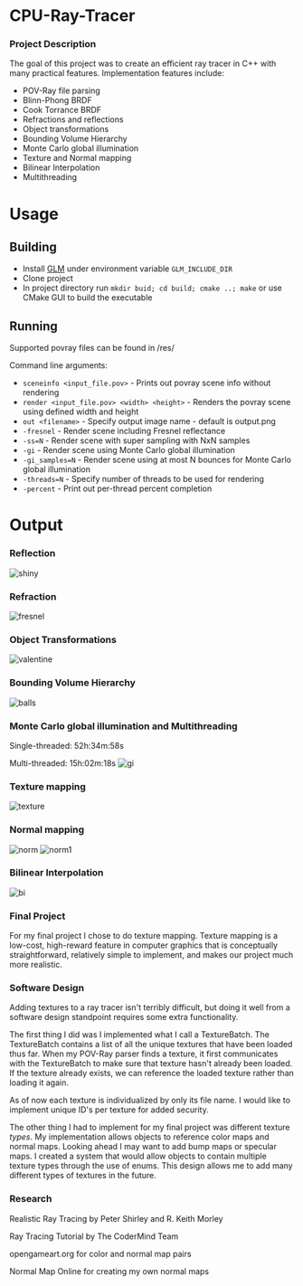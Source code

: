 # CPU-Ray-Tracer

### Project Description
The goal of this project was to create an efficient ray tracer in C++ with many practical features. Implementation features include:
* POV-Ray file parsing
* Blinn-Phong BRDF
* Cook Torrance BRDF
* Refractions and reflections
* Object transformations
* Bounding Volume Hierarchy
* Monte Carlo global illumination
* Texture and Normal mapping
* Bilinear Interpolation
* Multithreading

# Usage
## Building
* Install [GLM](https://glm.g-truc.net/) under environment variable `GLM_INCLUDE_DIR`
* Clone project
* In project directory run `mkdir buid; cd build; cmake ..; make` or use CMake GUI to build the executable

## Running
Supported povray files can be found in /res/

Command line arguments: 
* `sceneinfo <input_file.pov>` - Prints out povray scene info without rendering
* `render <input_file.pov> <width> <height>` - Renders the povray scene using defined width and height
* `out <filename>` - Specify output image name - default is output.png
* `-fresnel` - Render scene including Fresnel reflectance
* `-ss=N` - Render scene with super sampling with NxN samples
* `-gi` - Render scene using Monte Carlo global illumination
* `-gi_samples=N` - Render scene using at most N bounces for Monte Carlo global illumination
* `-threads=N` - Specify number of threads to be used for rendering
* `-percent` - Print out per-thread percent completion

# Output

### Reflection 
![shiny](output/shiny.png)

### Refraction  
![fresnel](output/fresnel1.png)

### Object Transformations
![valentine](output/valentine.png)

### Bounding Volume Hierarchy
![balls](output/balls2.png)

### Monte Carlo global illumination and Multithreading
Single-threaded: 52h:34m:58s

Multi-threaded: 15h:02m:18s
![gi](output/cornel.png)

### Texture mapping
![texture](output/texture.png)

### Normal mapping
![norm](output/norm.png)
![norm1](output/norm1.png)

### Bilinear Interpolation
![bi](output/bi.png)

### Final Project
For my final project I chose to do texture mapping. Texture mapping is a low-cost, high-reward feature in computer graphics that is conceptually straightforward, relatively simple to implement, and makes our project much more realistic.

### Software Design
Adding textures to a ray tracer isn't terribly difficult, but doing it well from a software design standpoint requires some extra functionality.

The first thing I did was I implemented what I call a TextureBatch. The TextureBatch contains a list of all the unique textures that have been loaded thus far. When my POV-Ray parser finds a texture, it first communicates with the TextureBatch to make sure that texture hasn't already been loaded. If the texture already exists, we can reference the loaded texture rather than loading it again.

As of now each texture is individualized by only its file name. I would like to implement unique ID's per texture for added security. 

The other thing I had to implement for my final project was different texture *types*. My implementation allows objects to reference color maps and normal maps. Looking ahead I may want to add bump maps or specular maps. I created a system that would allow objects to contain multiple texture types through the use of enums. This design allows me to add many different types of textures in the future.

### Research
Realistic Ray Tracing by Peter Shirley and R. Keith Morley

Ray Tracing Tutorial by The CoderMind Team

opengameart.org for color and normal map pairs

Normal Map Online for creating my own normal maps
